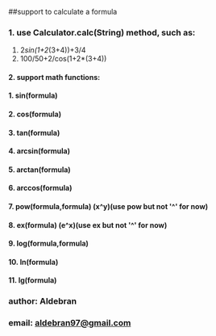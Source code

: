 ##support to calculate a formula

### 1. use Calculator.calc(String) method, such as:

1. 2*sin(1+2*(3+4))+3/4
2. 100/50+2/cos(1+2*(3+4))

#### 2. support math functions:

#### 1. sin(formula)
#### 2. cos(formula)
#### 3. tan(formula)
#### 4. arcsin(formula)
#### 5. arctan(formula)
#### 6. arccos(formula)
#### 7. pow(formula,formula) (x^y)(use pow but not '^' for now)
#### 8. ex(formula)  (e^x)(use ex but not '^' for now)
#### 9. log(formula,formula)
#### 10. ln(formula)
#### 11. lg(formula)


### author: Aldebran
### email: aldebran97@gmail.com